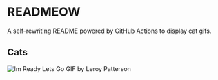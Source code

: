# READMEOW

A self-rewriting README powered by GitHub Actions to display cat gifs.

## Cats

![Im Ready Lets Go GIF by Leroy Patterson](https://media4.giphy.com/media/CjmvTCZf2U3p09Cn0h/200.gif?cid=9acd02davl6x3yvwsmx7rbc0req5edu3g8p7wky2fbedrgwy&ep=v1_gifs_search&rid=200.gif&ct=g)
